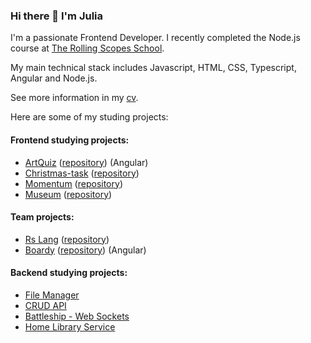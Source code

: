 ### Hi there 👋 I'm Julia

I'm a passionate Frontend Developer. I recently completed the Node.js course at [The Rolling Scopes School](https://rs.school/).

My main technical stack includes Javascript, HTML, CSS, Typescript, Angular and Node.js.

See more information in my [cv](https://github.com/ylepner/cv).

Here are some of my studing projects:

#### Frontend studying projects:
- [ArtQuiz](https://ylepner.github.io/art-quiz/) ([repository](https://github.com/ylepner/art-quiz)) (Angular)
- [Christmas-task](https://ylepner-christmas-task.netlify.app) ([repository](https://github.com/ylepner/rsschool-projects/tree/christmas-task-2))
- [Momentum](https://ylepner-momentum.netlify.app/) ([repository](https://github.com/ylepner/rsschool-projects/tree/momentum))
- [Museum](https://ylepner-museum.netlify.app) ([repository](https://github.com/ylepner/rsschool-projects/tree/museum-dom))

#### Team projects:
- [Rs Lang](https://rslang-20.netlify.app/) ([repository](https://github.com/YuliaEnik/rslang))
- [Boardy](https://project-management-team7.netlify.app/) ([repository](https://github.com/alepashkou/project-management-app)) (Angular)

#### Backend studying projects:
- [File Manager](https://github.com/ylepner/file-manager)
- [CRUD API](https://github.com/ylepner/crud-api)
- [Battleship - Web Sockets](https://github.com/ylepner/websockets-ui)
- [Home Library Service](https://github.com/ylepner/nodejs2023Q2-service)
